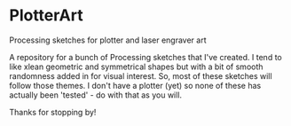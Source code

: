 # PlotterArt
Processing sketches for plotter and laser engraver art

A repository for a bunch of Processing sketches that I've created. I tend to like xlean geometric and symmetrical shapes but with a bit of smooth randomness added in for visual interest. So, most of these sketches will follow those themes. I don't have a plotter (yet) so none of these has actually been 'tested' - do with that as you will. 

Thanks for stopping by!
